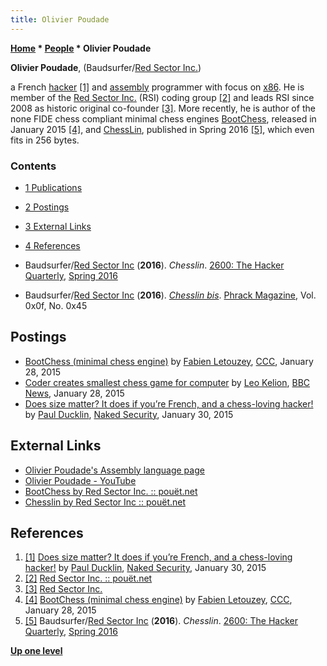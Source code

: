 ```yaml
---
title: Olivier Poudade
---
```

**[Home](Home "Home") \* [People](People "People") \* Olivier Poudade**


**Olivier Poudade**, (Baudsurfer/[Red Sector Inc.](https://en.wikipedia.org/wiki/Tristar_and_Red_Sector_Incorporated))  

a French [hacker](https://en.wikipedia.org/wiki/Hacker_%28programmer_subculture%29)
<a id="cite-note-1" href="#cite-ref-1">[1]</a> 
and [assembly](Assembly "Assembly") programmer with focus on [x86](X86 "X86"). He is member of the [Red Sector Inc.](https://en.wikipedia.org/wiki/Tristar_and_Red_Sector_Incorporated) (RSI) coding group 
<a id="cite-note-2" href="#cite-ref-2">[2]</a> and leads RSI since 2008 as historic original co-founder <a id="cite-note-3" href="#cite-ref-3">[3]</a>. 
More recently, he is author of the none FIDE chess compliant minimal chess engines [BootChess](BootChess "BootChess"), released in January 2015 <a id="cite-note-4" href="#cite-ref-4">[4]</a>, and [ChessLin](ChessLin "ChessLin"), published in Spring 2016 
<a id="cite-note-5" href="#cite-ref-5">[5]</a>, 
which even fits in 256 bytes.



### Contents


* [1 Publications](#publications)
* [2 Postings](#postings)
* [3 External Links](#external-links)
* [4 References](#references)






* Baudsurfer/[Red Sector Inc](https://en.wikipedia.org/wiki/Tristar_and_Red_Sector_Incorporated) (**2016**). *Chesslin*. [2600: The Hacker Quarterly](https://en.wikipedia.org/wiki/2600:_The_Hacker_Quarterly), [Spring 2016](https://store.2600.com/collections/2010-2015/products/spring-2016)
* Baudsurfer/[Red Sector Inc](https://en.wikipedia.org/wiki/Tristar_and_Red_Sector_Incorporated) (**2016**). *[Chesslin bis](http://www.phrack.org/issues/69/4.html#article)*. [Phrack Magazine](https://en.wikipedia.org/wiki/Phrack), Vol. 0x0f, No. 0x45


## Postings


* [BootChess (minimal chess engine)](http://www.talkchess.com/forum/viewtopic.php?t=55125) by [Fabien Letouzey](Fabien_Letouzey "Fabien Letouzey"), [CCC](CCC "CCC"), January 28, 2015
* [Coder creates smallest chess game for computer](https://www.bbc.com/news/technology-31028787) by [Leo Kelion](https://muckrack.com/leokelion), [BBC News](https://en.wikipedia.org/wiki/BBC_News), January 28, 2015
* [Does size matter? It does if you’re French, and a chess-loving hacker!](https://nakedsecurity.sophos.com/2015/01/30/does-size-matter-it-does-if-youre-french/?utm_source=Naked%2520Security%2520-%2520Feed&utm_medium=feed&utm_content=rss2&utm_campaign=Feed) by [Paul Ducklin](https://nakedsecurity.sophos.com/author/pducklin/), [Naked Security](https://en.wikipedia.org/wiki/Sophos), January 30, 2015


## External Links


* [Olivier Poudade's Assembly language page](http://olivier.poudade.free.fr/)
* [Olivier Poudade - YouTube](https://www.youtube.com/channel/UCphZdx2x7zru3HNnXZD5_tA)
* [BootChess by Red Sector Inc. :: pouët.net](http://www.pouet.net/prod.php?which=64962)
* [Chesslin by Red Sector Inc :: pouët.net](http://www.pouet.net/prod.php?which=67226)


## References


1. <a id="cite-ref-1" href="#cite-note-1">[1]</a> [Does size matter? It does if you’re French, and a chess-loving hacker!](https://nakedsecurity.sophos.com/2015/01/30/does-size-matter-it-does-if-youre-french/?utm_source=Naked%2520Security%2520-%2520Feed&utm_medium=feed&utm_content=rss2&utm_campaign=Feed) by [Paul Ducklin](https://nakedsecurity.sophos.com/author/pducklin/), [Naked Security](https://en.wikipedia.org/wiki/Sophos), January 30, 2015
2. <a id="cite-ref-2" href="#cite-note-2">[2]</a> [Red Sector Inc. :: pouët.net](http://www.pouet.net/groups.php?which=992)
3. <a id="cite-ref-3" href="#cite-note-3">[3]</a> [Red Sector Inc.](http://rsi.untergrund.net/)
4. <a id="cite-ref-4" href="#cite-note-4">[4]</a> [BootChess (minimal chess engine)](http://www.talkchess.com/forum/viewtopic.php?t=55125) by [Fabien Letouzey](Fabien_Letouzey "Fabien Letouzey"), [CCC](CCC "CCC"), January 28, 2015
5. <a id="cite-ref-5" href="#cite-note-5">[5]</a> Baudsurfer/[Red Sector Inc](https://en.wikipedia.org/wiki/Tristar_and_Red_Sector_Incorporated) (**2016**). *Chesslin*. [2600: The Hacker Quarterly](https://en.wikipedia.org/wiki/2600:_The_Hacker_Quarterly), [Spring 2016](https://store.2600.com/collections/2010-2015/products/spring-2016)

**[Up one level](People "People")**







 
